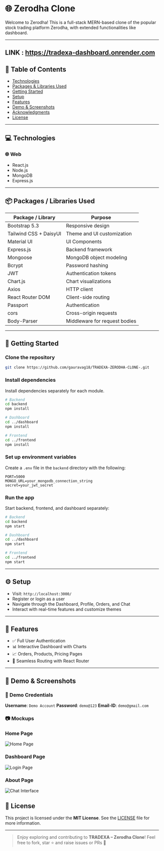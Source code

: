# 🌐 Zerodha Clone

Welcome to Zerodha! This is a full-stack MERN-based clone of the popular stock trading platform Zerodha, with extended functionalities like dashboard.

---
## LINK : https://tradexa-dashboard.onrender.com

## 📑 Table of Contents

* [Technologies](#-technologies)
* [Packages & Libraries Used](#-packages--libraries-used)
* [Getting Started](#-getting-started)
* [Setup](#️-setup)
* [Features](#-features)
* [Demo & Screenshots](#-demo--screenshots)
* [Acknowledgments](#-acknowledgments)
* [License](#-license)

---


## 💻 Technologies

### 🌐 Web

* React.js
* Node.js
* MongoDB
* Express.js

---

## 📦 Packages / Libraries Used

| Package / Library      | Purpose                       |
| ---------------------- | ----------------------------- |
| Bootstrap 5.3          | Responsive design             |
| Tailwind CSS + DaisyUI | Theme and UI customization    |
| Material UI            | UI Components                 |
| Express.js             | Backend framework             |
| Mongoose               | MongoDB object modeling       |
| Bcrypt                 | Password hashing              |
| JWT                    | Authentication tokens         |
| Chart.js               | Chart visualizations          |
| Axios                  | HTTP client                   |
| React Router DOM       | Client-side routing           |
| Passport               | Authentication                |
| cors                   | Cross-origin requests         |
| Body-Parser            | Middleware for request bodies |

---

## 🚀 Getting Started

### Clone the repository

```bash
git clone https://github.com/gauravag18/TRADEXA-ZERODHA-CLONE-.git
```

### Install dependencies

Install dependencies separately for each module.

```bash
# Backend
cd backend
npm install

# Dashboard
cd ../dashboard
npm install

# Frontend
cd ../frontend
npm install
```

### Set up environment variables

Create a `.env` file in the `backend` directory with the following:

```
PORT=5000
MONGO_URL=your_mongodb_connection_string
secret=your_jwt_secret
```

### Run the app

Start backend, frontend, and dashboard separately:

```bash
# Backend
cd backend
npm start

# Dashboard
cd ../dashboard
npm start

# Frontend
cd ../frontend
npm start
```

---

## ⚙️ Setup

* Visit: `http://localhost:3000/`
* Register or login as a user
* Navigate through the Dashboard, Profile, Orders, and Chat
* Interact with real-time features and customize themes

---

## 🎯 Features

* ✅ Full User Authentication
* 📊 Interactive Dashboard with Charts
* 📈 Orders, Products, Pricing Pages
* 🚀 Seamless Routing with React Router

---

## 🔗 Demo & Screenshots

### 🧪 Demo Credentials

**Username**: `Demo Account`
**Password**: `demo@123`
**Email-ID**: `demo@gmail.com`

### 📷 Mockups

### Home Page
![Home Page](./screenshots/Homepage.jpeg)

### Dashboard Page
![Login Page](./screenshots/Dashboard.jpeg)

### About Page
![Chat Interface](./screenshots/About.jpeg)


## 📜 License

This project is licensed under the **MIT License**. See the [LICENSE](LICENSE) file for more information.

---

> Enjoy exploring and contributing to **TRADEXA – Zerodha Clone**!
> Feel free to fork, star ⭐ and raise issues or PRs 🙌
